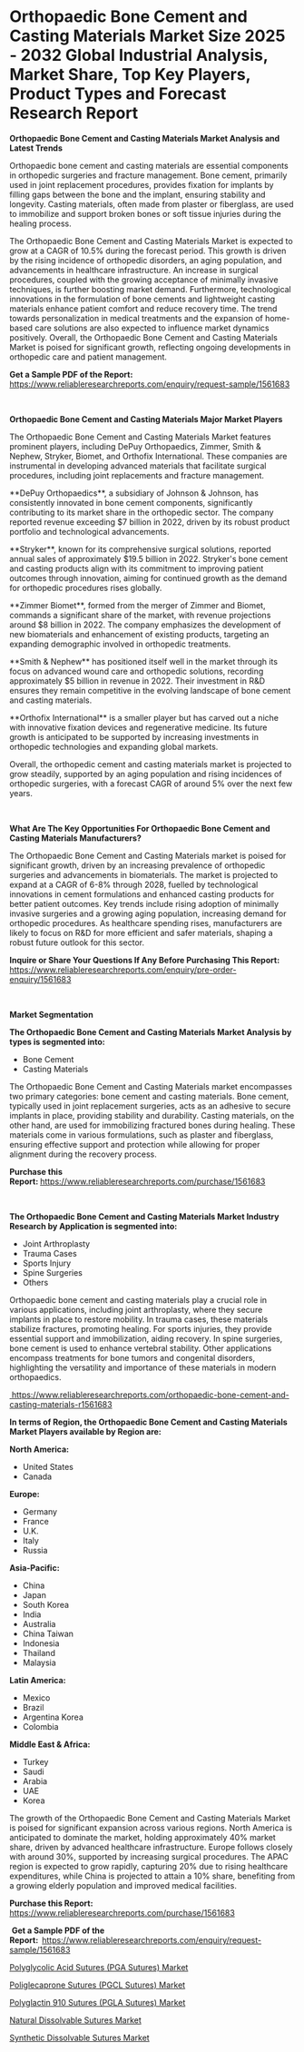 <p><h1>Orthopaedic Bone Cement and Casting Materials Market Size 2025 - 2032 Global Industrial Analysis, Market Share, Top Key Players, Product Types and Forecast Research Report</h1></p><p><strong>Orthopaedic Bone Cement and Casting Materials Market Analysis and Latest Trends</strong></p>
<p><p>Orthopaedic bone cement and casting materials are essential components in orthopedic surgeries and fracture management. Bone cement, primarily used in joint replacement procedures, provides fixation for implants by filling gaps between the bone and the implant, ensuring stability and longevity. Casting materials, often made from plaster or fiberglass, are used to immobilize and support broken bones or soft tissue injuries during the healing process.</p><p>The Orthopaedic Bone Cement and Casting Materials Market is expected to grow at a CAGR of 10.5% during the forecast period. This growth is driven by the rising incidence of orthopedic disorders, an aging population, and advancements in healthcare infrastructure. An increase in surgical procedures, coupled with the growing acceptance of minimally invasive techniques, is further boosting market demand. Furthermore, technological innovations in the formulation of bone cements and lightweight casting materials enhance patient comfort and reduce recovery time. The trend towards personalization in medical treatments and the expansion of home-based care solutions are also expected to influence market dynamics positively. Overall, the Orthopaedic Bone Cement and Casting Materials Market is poised for significant growth, reflecting ongoing developments in orthopedic care and patient management.</p></p>
<p><strong>Get a Sample PDF of the Report:&nbsp;</strong> <a href="https://www.reliableresearchreports.com/enquiry/request-sample/1561683?utm_campaign=34&utm_medium=2&utm_source=Github&utm_content=ia&utm_term=04032025&utm_id=orthopaedic-bone-cement-and-casting-materials">https://www.reliableresearchreports.com/enquiry/request-sample/1561683</a></p>
<p>&nbsp;</p>
<p><strong>Orthopaedic Bone Cement and Casting Materials Major Market Players</strong></p>
<p><p>The Orthopaedic Bone Cement and Casting Materials Market features prominent players, including DePuy Orthopaedics, Zimmer, Smith & Nephew, Stryker, Biomet, and Orthofix International. These companies are instrumental in developing advanced materials that facilitate surgical procedures, including joint replacements and fracture management.</p><p>**DePuy Orthopaedics**, a subsidiary of Johnson & Johnson, has consistently innovated in bone cement components, significantly contributing to its market share in the orthopedic sector. The company reported revenue exceeding $7 billion in 2022, driven by its robust product portfolio and technological advancements.</p><p>**Stryker**, known for its comprehensive surgical solutions, reported annual sales of approximately $19.5 billion in 2022. Stryker's bone cement and casting products align with its commitment to improving patient outcomes through innovation, aiming for continued growth as the demand for orthopedic procedures rises globally.</p><p>**Zimmer Biomet**, formed from the merger of Zimmer and Biomet, commands a significant share of the market, with revenue projections around $8 billion in 2022. The company emphasizes the development of new biomaterials and enhancement of existing products, targeting an expanding demographic involved in orthopedic treatments.</p><p>**Smith & Nephew** has positioned itself well in the market through its focus on advanced wound care and orthopedic solutions, recording approximately $5 billion in revenue in 2022. Their investment in R&D ensures they remain competitive in the evolving landscape of bone cement and casting materials.</p><p>**Orthofix International** is a smaller player but has carved out a niche with innovative fixation devices and regenerative medicine. Its future growth is anticipated to be supported by increasing investments in orthopedic technologies and expanding global markets.</p><p>Overall, the orthopedic cement and casting materials market is projected to grow steadily, supported by an aging population and rising incidences of orthopedic surgeries, with a forecast CAGR of around 5% over the next few years.</p></p>
<p>&nbsp;</p>
<p><strong>What Are The Key Opportunities For Orthopaedic Bone Cement and Casting Materials Manufacturers?</strong></p>
<p><p>The Orthopaedic Bone Cement and Casting Materials market is poised for significant growth, driven by an increasing prevalence of orthopedic surgeries and advancements in biomaterials. The market is projected to expand at a CAGR of 6-8% through 2028, fuelled by technological innovations in cement formulations and enhanced casting products for better patient outcomes. Key trends include rising adoption of minimally invasive surgeries and a growing aging population, increasing demand for orthopedic procedures. As healthcare spending rises, manufacturers are likely to focus on R&D for more efficient and safer materials, shaping a robust future outlook for this sector.</p></p>
<p><strong>Inquire or Share Your Questions If Any Before Purchasing This Report:</strong> <a href="https://www.reliableresearchreports.com/enquiry/pre-order-enquiry/1561683?utm_campaign=34&utm_medium=2&utm_source=Github&utm_content=ia&utm_term=04032025&utm_id=orthopaedic-bone-cement-and-casting-materials">https://www.reliableresearchreports.com/enquiry/pre-order-enquiry/1561683</a></p>
<p>&nbsp;</p>
<p><strong>Market Segmentation</strong></p>
<p><strong>The Orthopaedic Bone Cement and Casting Materials Market Analysis by types is segmented into:</strong></p>
<p><ul><li>Bone Cement</li><li>Casting Materials</li></ul></p>
<p><p>The Orthopaedic Bone Cement and Casting Materials market encompasses two primary categories: bone cement and casting materials. Bone cement, typically used in joint replacement surgeries, acts as an adhesive to secure implants in place, providing stability and durability. Casting materials, on the other hand, are used for immobilizing fractured bones during healing. These materials come in various formulations, such as plaster and fiberglass, ensuring effective support and protection while allowing for proper alignment during the recovery process.</p></p>
<p><strong>Purchase this Report:&nbsp;</strong><a href="https://www.reliableresearchreports.com/purchase/1561683?utm_campaign=34&utm_medium=2&utm_source=Github&utm_content=ia&utm_term=04032025&utm_id=orthopaedic-bone-cement-and-casting-materials">https://www.reliableresearchreports.com/purchase/1561683</a></p>
<p>&nbsp;</p>
<p><strong>The Orthopaedic Bone Cement and Casting Materials Market Industry Research by Application is segmented into:</strong></p>
<p><ul><li>Joint Arthroplasty</li><li>Trauma Cases</li><li>Sports Injury</li><li>Spine Surgeries</li><li>Others</li></ul></p>
<p><p>Orthopaedic bone cement and casting materials play a crucial role in various applications, including joint arthroplasty, where they secure implants in place to restore mobility. In trauma cases, these materials stabilize fractures, promoting healing. For sports injuries, they provide essential support and immobilization, aiding recovery. In spine surgeries, bone cement is used to enhance vertebral stability. Other applications encompass treatments for bone tumors and congenital disorders, highlighting the versatility and importance of these materials in modern orthopaedics.</p></p>
<p><a href="https://www.reliableresearchreports.com/orthopaedic-bone-cement-and-casting-materials-r1561683?utm_campaign=34&utm_medium=2&utm_source=Github&utm_content=ia&utm_term=04032025&utm_id=orthopaedic-bone-cement-and-casting-materials">&nbsp;https://www.reliableresearchreports.com/orthopaedic-bone-cement-and-casting-materials-r1561683</a></p>
<p><strong>In terms of Region, the Orthopaedic Bone Cement and Casting Materials Market Players available by Region are:</strong></p>
<p>
    <p> <strong> North America: </strong>
        <ul>
            <li>United States</li>
            <li>Canada</li>
        </ul>
        </p> 
    <p> <strong> Europe: </strong>
        <ul>
            <li>Germany</li>
            <li>France</li>
            <li>U.K.</li>
            <li>Italy</li>
            <li>Russia</li>
        </ul>
        </p> 
    <p> <strong> Asia-Pacific: </strong>
        <ul>
            <li>China</li>
            <li>Japan</li>
            <li>South Korea</li>
            <li>India</li>
            <li>Australia</li>
            <li>China Taiwan</li>
            <li>Indonesia</li>
            <li>Thailand</li>
            <li>Malaysia</li>
        </ul>
        </p> 
    <p> <strong> Latin America: </strong>
        <ul>
            <li>Mexico</li>
            <li>Brazil</li>
            <li>Argentina Korea</li>
            <li>Colombia</li>
        </ul>
        </p> 
    <p> <strong> Middle East & Africa: </strong>
        <ul>
            <li>Turkey</li>
            <li>Saudi</li>
            <li>Arabia</li>
            <li>UAE</li>
            <li>Korea</li>
        </ul>
    </p>
    </p>
<p><p>The growth of the Orthopaedic Bone Cement and Casting Materials Market is poised for significant expansion across various regions. North America is anticipated to dominate the market, holding approximately 40% market share, driven by advanced healthcare infrastructure. Europe follows closely with around 30%, supported by increasing surgical procedures. The APAC region is expected to grow rapidly, capturing 20% due to rising healthcare expenditures, while China is projected to attain a 10% share, benefiting from a growing elderly population and improved medical facilities.</p></p>
<p><strong>Purchase this Report: </strong><a href="https://www.reliableresearchreports.com/purchase/1561683?utm_campaign=34&utm_medium=2&utm_source=Github&utm_content=ia&utm_term=04032025&utm_id=orthopaedic-bone-cement-and-casting-materials">https://www.reliableresearchreports.com/purchase/1561683</a></p>
<p>&nbsp;<strong>Get a Sample PDF of the Report:&nbsp;&nbsp;</strong><a href="https://www.reliableresearchreports.com/enquiry/request-sample/1561683?utm_campaign=34&utm_medium=2&utm_source=Github&utm_content=ia&utm_term=04032025&utm_id=orthopaedic-bone-cement-and-casting-materials">https://www.reliableresearchreports.com/enquiry/request-sample/1561683</a></p>
<p><strong></strong></p>
<p><p><a href="https://github.com/palenjeppecd/Market-Research-Report-List-1/blob/main/polyglycolic-acid-sutures-pga-sutures-market.md?utm_campaign=34&utm_medium=2&utm_source=Github&utm_content=ia&utm_term=04032025&utm_id=orthopaedic-bone-cement-and-casting-materials">Polyglycolic Acid Sutures (PGA Sutures) Market</a></p><p><a href="https://github.com/fendtdjunawo/Market-Research-Report-List-1/blob/main/poliglecaprone-sutures-pgcl-sutures-market.md?utm_campaign=34&utm_medium=2&utm_source=Github&utm_content=ia&utm_term=04032025&utm_id=orthopaedic-bone-cement-and-casting-materials">Poliglecaprone Sutures (PGCL Sutures) Market</a></p><p><a href="https://github.com/kovasovitzzg/Market-Research-Report-List-1/blob/main/polyglactin-910-sutures-pgla-sutures-market.md?utm_campaign=34&utm_medium=2&utm_source=Github&utm_content=ia&utm_term=04032025&utm_id=orthopaedic-bone-cement-and-casting-materials">Polyglactin 910 Sutures (PGLA Sutures) Market</a></p><p><a href="https://github.com/aarajlyre/Market-Research-Report-List-1/blob/main/natural-dissolvable-sutures-market.md?utm_campaign=34&utm_medium=2&utm_source=Github&utm_content=ia&utm_term=04032025&utm_id=orthopaedic-bone-cement-and-casting-materials">Natural Dissolvable Sutures Market</a></p><p><a href="https://github.com/raaschadonle/Market-Research-Report-List-1/blob/main/synthetic-dissolvable-sutures-market.md?utm_campaign=34&utm_medium=2&utm_source=Github&utm_content=ia&utm_term=04032025&utm_id=orthopaedic-bone-cement-and-casting-materials">Synthetic Dissolvable Sutures Market</a></p></p>